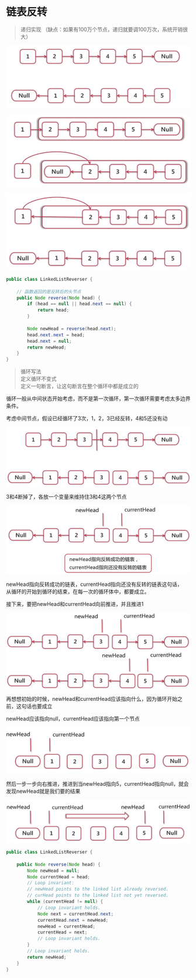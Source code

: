 # 链表反转
> 递归实现 （缺点：如果有100万个节点，递归就要调100万次，系统开销很大）

![avatar](img/linkedlist_reverse_1.png)

![avatar](img/linkedlist_reverse_2.png)

![avatar](img/linkedlist_reverse_3.png) 

```java
public class LinkedListReverser {
    
    // 函数返回的是反转后的头节点
    public Node reverse(Node head) {
        if (head == null || head.next == null) {
            return head;
        }
        
        Node newHead = reverse(head.next);
        head.next.next = head;
        head.next = null;
        return newHead;
    }
}
```

> 循环写法  
定义循环不变式  
定义一句断言，让这句断言在整个循环中都是成立的  

循环一般从中间状态开始考虑，而不是第一次循环，第一次循环需要考虑太多边界条件。  

考虑中间节点，假设已经循环了3次，1，2，3已经反转，4和5还没有动

![avatar](img/linkedlist_reverse_loop_1.png)

3和4断掉了，各放一个变量来维持住3和4这两个节点

![avatar](img/linkedlist_reverse_loop_2.png)

newHead指向反转成功的链表，currentHead指向还没有反转的链表这句话，  
从循环的开始到循环的结束，在每一次的循环体中，都要成立。
  
接下来，要把newHead和currentHead向前推进，并且推进1

![avatar](img/linkedlist_reverse_loop_3.png)

再想想初始的时候，newHead和currentHead应该指向什么，因为循环开始之前，这句话也要成立
  
newHead应该指向null，currentHead应该指向第一个节点 

![avatar](img/linkedlist_reverse_loop_4.png)

然后一步一步向右推进，推进到当newHead指向5，currentHead指向null，就会发现newHead就是我们要的结果

![avatar](img/linkedlist_reverse_loop_5.png)

```java
public class LinkedListReverser {
    
    public Node reverse(Node head) {
        Node newHead = null;
        Node currentHead = head;
        // Loop invariant:
        // newHead points to the linked list already reversed.
        // curHead points to the linked list not yet reversed.
        while (currentHead != null) {
            // Loop invariant holds.
            Node next = currentHead.next;
            currentHead.next = newHead;
            newHead = currentHead;
            currentHead = next;
            // Loop invariant holds.
        }
        // Loop invariant holds.
        return newHead;
    }
}

```